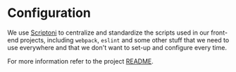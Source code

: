 # Configuration 

We use [Scriptoni](https://github.com/buildo/scriptoni) to centralize and standardize the scripts used in our front-end projects, including `webpack`, `eslint` and some other stuff that we need to use everywhere and that we don't want to set-up and configure every time.

For more information refer to the project [README](https://github.com/buildo/scriptoni/blob/master/README.md). 
